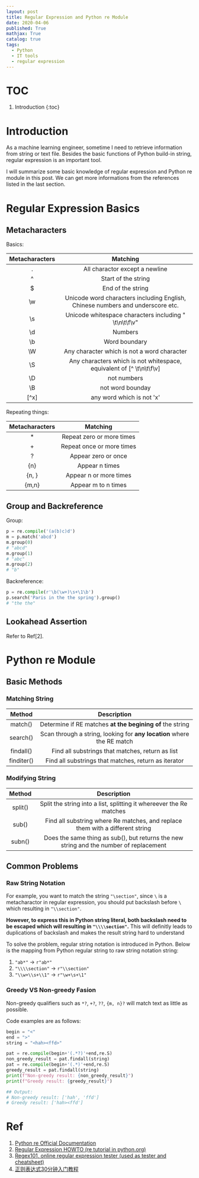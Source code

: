 ```yaml
---
layout: post
title: Regular Expression and Python re Module
date: 2020-04-06
published: True
mathjax: True
catalog: true
tags:
  - Python
  - IT tools
  - regular expression
---
```

# TOC
1. Introduction
{:toc}

# Introduction
As a machine learning engineer, sometime I need to retrieve information from string or text file. Besides the basic functions of Python build-in string, regular expression is an important tool.

I will summarize some basic knowledge of regular expression and Python re module in this post. We can get more informations from the references listed in the last section.

# Regular Expression Basics

## Metacharacters

Basics:

| Metacharacters |                                    Matching                                    |
|:--------------:|:------------------------------------------------------------------------------:|
|        .       |                         All charactor except a newline                         |
|        ^       |                               Start of the string                              |
|        $       |                                End of the string                               |
|       \w       | Unicode word characters including English, Chinese numbers and underscore etc. |
|       \s       |              Unicode whitespace characters including " \t\n\t\f\v"             |
|       \d       |                                     Numbers                                    |
|       \b       |                                  Word boundary                                 |
|       \W       |              Any character which is not a word character             |
|       \S       | Any characters which is not whitespace, equivalent of [^ \t\n\t\f\v] |
|       \D       |                              not numbers                             |
|       \B       |                           not word bounday                           |
|      [^x]      |                       any word which is not 'x'                      |


Repeating things:

| Metacharacters |          Matching         |
|:--------------:|:-------------------------:|
|        *       | Repeat zero or more times |
|        +       | Repeat once or more times |
|        ?       |    Appear zero or once    |
|       {n}      |       Appear n times      |
|      {n, }     |   Appear n or more times  |
|      {m,n}     |    Appear m to n times    |


## Group and Backreference

Group:
```python
p = re.compile('(a(b)c)d')
m = p.match('abcd')
m.group(0)
# "abcd"
m.group(1)
# "abc"
m.group(2)
# "b"
```

Backreference:
```python
p = re.compile(r'\b(\w+)\s+\1\b')
p.search('Paris in the the spring').group()
# "the the"
```

## Lookahead Assertion

Refer to Ref[2].

# Python re Module

## Basic Methods

### Matching String

|   Method   |                               Description                              |
|:----------:|:----------------------------------------------------------------------:|
|   match()  |        Determine if RE matches **at the begining of** the string       |
|  search()  | Scan through a string, looking for **any location** where the RE match |
|  findall() |            Find all substrings that matches, return as list            |
| finditer() |          Find all substrings that matches, return as iterator          |

### Modifying String

|  Method |                                       Description                                      |
|:-------:|:--------------------------------------------------------------------------------------:|
| split() |           Split the string into a list, splitting it whereever the Re matches          |
|  sub()  |      Find all substring where Re matches, and replace them with a different string     |
|  subn() | Does the same thing as sub(), but returns the new string and the number of replacement |

## Common Problems

### Raw String Notation
For example, you want to match the string `"\section"`, since `\` is a metacharactor in regular expression, you should put backslash before `\` which resulting in `"\\section"`.

**However, to express this in Python string literal, both backslash need to be escaped which will resulting in `"\\\\section"`.** This will definitly leads to duplications of backslash and makes the result string hard to understand

To solve the problem, regular string notation is introduced in Python. Below is the mapping from Python regular string to raw string notation string:
1. `"ab*"` $\rightarrow$ `r"ab*"`
2. `"\\\\section"` $\rightarrow$ `r"\\section"`
2. `"\\w+\\s+\\1"` $\rightarrow$ `r"\w+\s+\1"`

### Greedy VS Non-greedy Fasion
Non-greedy qualifiers such as `*?`, `+?`, `??`, `{m, n}?` will match text as little as possible.

Code examples are as follows:
```python
begin = "<"
end = ">"
string = "<hah><ffd>"

pat = re.compile(begin+'(.*?)'+end,re.S)
non_greedy_result = pat.findall(string)
pat = re.compile(begin+'(.*)'+end,re.S)
greedy_result = pat.findall(string)
print(f"Non-greedy result: {non_greedy_result}")
print(f"Greedy result: {greedy_result}")

## Output:
# Non-greedy result: ['hah', 'ffd']
# Greedy result: ['hah><ffd']
```

# Ref
1. [Python re Official Documentation](https://docs.python.org/3/library/re.html)
2. [Regular Expression HOWTO (re tutorial in python.org)](https://docs.python.org/3/howto/regex.html#common-problems)
2. [Regex101, online regular expression tester (used as tester and cheatsheet)](https://regex101.com/)
3. [正则表达式30分钟入门教程](https://deerchao.cn/tutorials/regex/regex.htm#lookaround)
